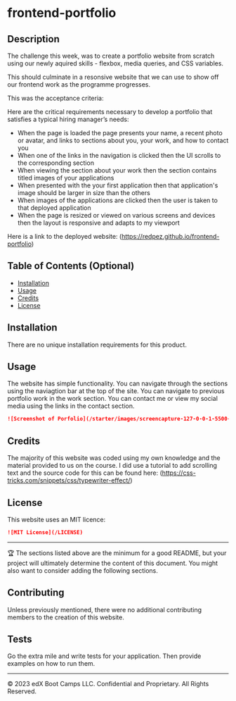 # frontend-portfolio

## Description

The challenge this week, was to create a portfolio website from scratch using our newly aquired skills - flexbox, media queries, and CSS variables.

This should culminate in a resonsive website that we can use to show off our frontend work as the programme progresses.

This was the acceptance criteria:

Here are the critical requirements necessary to develop a portfolio that satisfies a typical hiring manager’s needs:

- When the page is loaded the page presents your name, a recent photo or avatar, and links to sections about you, your work, and how to contact you
- When one of the links in the navigation is clicked then the UI scrolls to the corresponding section
- When viewing the section about your work then the section contains titled images of your applications
- When presented with the your first application then that application's image should be larger in size than the others
- When images of the applications are clicked then the user is taken to that deployed application
- When the page is resized or viewed on various screens and devices then the layout is responsive and adapts to my viewport

Here is a link to the deployed website: (https://redpez.github.io/frontend-portfolio)

## Table of Contents (Optional)

- [Installation](#installation)
- [Usage](#usage)
- [Credits](#credits)
- [License](#license)

## Installation

There are no unique installation requirements for this product.

## Usage

The website has simple functionality.
You can navigate through the sections using the naviagtion bar at the top of the site.
You can navigate to previous portfolio work in the work section.
You can contact me or view my social media using the links in the contact section.

```md
![Screenshot of Porfolio](/starter/images/screencapture-127-0-0-1-5500-index-html-2023-10-29-15_45_34.png)
```

## Credits

The majority of this website was coded using my own knowledge and the material provided to us on the course.
I did use a tutorial to add scrolling text and the source code for this can be found here: (https://css-tricks.com/snippets/css/typewriter-effect/)

## License

This website uses an MIT licence:

```md
![MIT License](/LICENSE)
```

---

🏆 The sections listed above are the minimum for a good README, but your project will ultimately determine the content of this document. You might also want to consider adding the following sections.

## Contributing

Unless previously mentioned, there were no additional contributing members to the creation of this website.

## Tests

Go the extra mile and write tests for your application. Then provide examples on how to run them.

---

© 2023 edX Boot Camps LLC. Confidential and Proprietary. All Rights Reserved.
